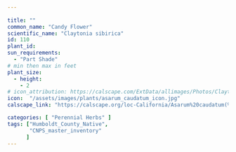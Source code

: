 ```yaml
---
 
title: ""
common_name: "Candy Flower"
scientific_name: "Claytonia sibirica"
id: 110 
plant_id: 
sun_requirements:
  - "Part Shade"
# min then max in feet
plant_size:
  - height: 
    - 2
# icon_attribution: https://calscape.com/ExtData/allimages/Photos/Claytonia_sibirica_image56.jpg 
icon:  "/assets/images/plants/asarum_caudatum_icon.jpg"
calscape_link: "https://calscape.org/loc-California/Asarum%20caudatum(%20)"

categories: [ "Perennial Herbs" ]
tags: ["Humboldt_County_Native",
       "CNPS_master_inventory"
      ]
---
```


